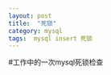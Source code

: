 ```yaml
---
layout: post
title:  "死锁"
category: mysql
tags:  mysql insert 死锁
---
```


#工作中的一次mysql死锁检查




































